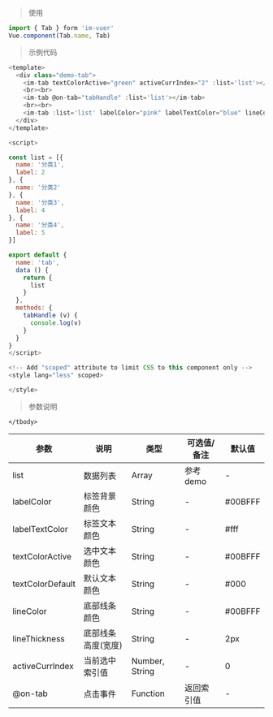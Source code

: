 > 使用

```js
import { Tab } form 'im-vuer'
Vue.component(Tab.name, Tab)
```

> 示例代码

```js
<template>
  <div class="demo-tab">
    <im-tab textColorActive="green" activeCurrIndex="2" :list='list'></im-tab>
    <br><br>
    <im-tab @on-tab="tabHandle" :list='list'></im-tab>
    <br><br>
    <im-tab :list='list' labelColor="pink" labelTextColor="blue" lineColor="#f00" lineThickness="3px"></im-tab>
  </div>
</template>

<script>

const list = [{
  name: '分类1',
  label: 2
}, {
  name: '分类2'
}, {
  name: '分类3',
  label: 4
}, {
  name: '分类4',
  label: 5
}]

export default {
  name: 'tab',
  data () {
    return {
      list
    }
  },
  methods: {
    tabHandle (v) {
      console.log(v)
    }
  }
}
</script>

<!-- Add "scoped" attribute to limit CSS to this component only -->
<style lang="less" scoped>

</style>

```
> 参数说明
<div>
  <table>
    <thead>
      <tr>
        <th>参数</th> 
        <th>说明</th> 
        <th>类型</th> 
        <th>可选值/备注</th> 
        <th>默认值</th>
      </tr>
    </thead> 
    <tbody>
      <tr>
        <td>list</td> 
        <td>数据列表</td> 
        <td>Array</td> 
        <td>参考demo</td> 
        <td>-</td>
      </tr>
      <tr>
        <td>labelColor</td> 
        <td>标签背景颜色</td> 
        <td>String</td> 
        <td>-</td> 
        <td>#00BFFF</td>
      </tr>
      <tr>
        <td>labelTextColor</td> 
        <td>标签文本颜色</td> 
        <td>String</td> 
        <td>-</td> 
        <td>#fff</td>
      </tr>
      <tr>
        <td>textColorActive</td> 
        <td>选中文本颜色</td> 
        <td>String</td> 
        <td>-</td> 
        <td>#00BFFF</td>
      </tr>
      <tr>
        <td>textColorDefault</td> 
        <td>默认文本颜色</td> 
        <td>String</td> 
        <td>-</td> 
        <td>#000</td>
      </tr>
      <tr>
        <td>lineColor</td> 
        <td>底部线条颜色</td> 
        <td>String</td> 
        <td>-</td> 
        <td>#00BFFF</td>
      </tr>
      <tr>
        <td>lineThickness</td> 
        <td>底部线条高度(宽度)</td> 
        <td>String</td> 
        <td>-</td> 
        <td>2px</td>
      </tr>
      <tr>
        <td>activeCurrIndex</td> 
        <td>当前选中索引值</td> 
        <td>Number, String</td> 
        <td>-</td> 
        <td>0</td>
      </tr>
      <tr>
        <td>@on-tab</td> 
        <td>点击事件</td> 
        <td>Function</td> 
        <td>返回索引值</td> 
        <td>-</td>
      </tr>
      
    </tbody>
  </table>
</div>